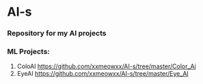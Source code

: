 # AI-s
### Repository for my AI projects

### ML Projects:
1. ColoAI https://github.com/xxmeowxx/AI-s/tree/master/Color_Ai
1. EyeAI https://github.com/xxmeowxx/AI-s/tree/master/Eye_AI
